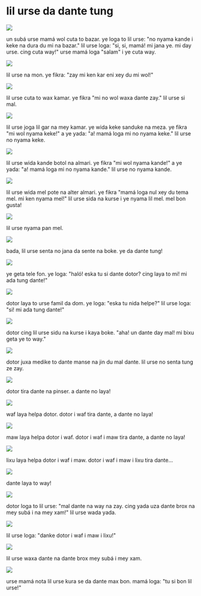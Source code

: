 # lil urse da dante tung

![](http://www.pandunia.info/pandunia/barudant/baru_01.png)

un subá urse mamá wol cuta to bazar.
ye loga to lil urse: "no nyama kande i keke na dura du mi na bazar."
lil urse loga: "si, si, mamá! mi jana ye. mi day urse. cing cuta way!"
urse mamá loga "salam" i ye cuta way.

![](http://www.pandunia.info/pandunia/barudant/baru_02.png)

lil urse na mon. ye fikra: "zay mi ken kar eni xey du mi wol!"

![](http://www.pandunia.info/pandunia/barudant/baru_03.png)

lil urse cuta to wax kamar. ye fikra "mi no wol waxa dante zay."
lil urse si mal.

![](http://www.pandunia.info/pandunia/barudant/baru_04.png)

lil urse joga lil gar na mey kamar. ye wida keke sanduke na meza.
ye fikra "mi wol nyama keke!" a ye yada: "a! mamá loga mi no nyama keke."
lil urse no nyama keke.

![](http://www.pandunia.info/pandunia/barudant/baru_05.png)

lil urse wida kande botol na almari. ye fikra "mi wol nyama kande!"
a ye yada: "a! mamá loga mi no nyama kande." lil urse no nyama kande.

![](http://www.pandunia.info/pandunia/barudant/baru_06.png)

lil urse wida mel pote na alter almari. ye fikra
"mamá loga nul xey du tema mel. mi ken nyama mel!"
lil urse sida na kurse i ye nyama lil mel. mel bon gusta!

![](http://www.pandunia.info/pandunia/barudant/baru_07.png)

lil urse nyama pan mel.

![](http://www.pandunia.info/pandunia/barudant/baru_08.png)

bada, lil urse senta no jana da sente na boke. ye da dante tung!

![](http://www.pandunia.info/pandunia/barudant/baru_09.png)

ye geta tele fon. ye loga: "haló! eska tu si dante dotor? cing laya to mi! mi ada tung dante!"

![](http://www.pandunia.info/pandunia/barudant/baru_10.png)

dotor laya to urse famil da dom. ye loga: "eska tu nida helpe?"
lil urse loga: "si! mi ada tung dante!"

![](http://www.pandunia.info/pandunia/barudant/baru_11.png)

dotor cing lil urse sidu na kurse i kaya boke.
"aha! un dante day mal! mi bixu geta ye to way."

![](http://www.pandunia.info/pandunia/barudant/baru_12.png)

dotor juxa medike to dante manse na jin du mal dante. lil urse no senta tung ze zay.

![](http://www.pandunia.info/pandunia/barudant/baru_13.png)

dotor tira dante na pinser. a dante no laya!

![](http://www.pandunia.info/pandunia/barudant/baru_14.png)

waf laya helpa dotor. dotor i waf tira dante, a dante no laya!

![](http://www.pandunia.info/pandunia/barudant/baru_15.png)

maw laya helpa dotor i waf. dotor i waf i maw tira dante, a dante no laya!

![](http://www.pandunia.info/pandunia/barudant/baru_16.png)

lixu laya helpa dotor i waf i maw. dotor i waf i maw i lixu tira dante...

![](http://www.pandunia.info/pandunia/barudant/baru_17.png)

dante laya to way!

![](http://www.pandunia.info/pandunia/barudant/baru_18.png)

dotor loga to lil urse: "mal dante na way na zay.
cing yada uza dante brox na mey subá i na mey xam!"
lil urse wada yada.

![](http://www.pandunia.info/pandunia/barudant/baru_19.png)

lil urse loga: "danke dotor i waf i maw i lixu!"

![](http://www.pandunia.info/pandunia/barudant/baru_20.png)

lil urse waxa dante na dante brox mey subá i mey xam.

![](http://www.pandunia.info/pandunia/barudant/baru_21.png)

urse mamá nota lil urse kura se da dante max bon.
mamá loga: "tu si bon lil urse!"


